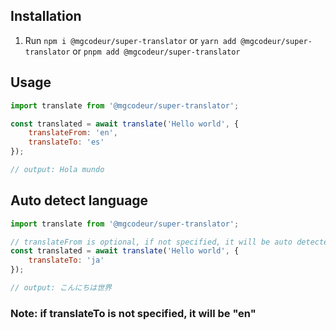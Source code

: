 ## Installation
1. Run `npm i @mgcodeur/super-translator` or `yarn add @mgcodeur/super-translator` or `pnpm add @mgcodeur/super-translator`

## Usage
```js
import translate from '@mgcodeur/super-translator';

const translated = await translate('Hello world', {
    translateFrom: 'en',
    translateTo: 'es'
});

// output: Hola mundo
```

## Auto detect language

```js
import translate from '@mgcodeur/super-translator';

// translateFrom is optional, if not specified, it will be auto detected
const translated = await translate('Hello world', {
    translateTo: 'ja'
});

// output: こんにちは世界
```

### Note: if translateTo is not specified, it will be "en"